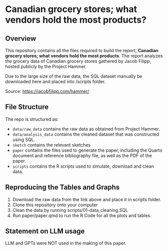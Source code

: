 # Canadian grocery stores; what vendors hold the most products?

## Overview

This repository contains all the files required to build the report, **Canadian grocery stores; what vendors hold the most products**. The report analyzes the grocery data of Canadian grocery stores gathered by Jacob Filipp, hosted publicly by the Project Hammer.

Due to the large size of the raw data, the SQL dataset manually be downloaded here and placed into /scripts folder.

Source: https://jacobfilipp.com/hammer/

## File Structure

The repo is structured as:

-   `data/raw_data` contains the raw data as obtained from Project Hammer.
-   `data/analysis_data` contains the cleaned dataset that was constructed using SQL.
-   `sketch` contains the relevant sketches
-   `paper` contains the files used to generate the paper, including the Quarto document and reference bibliography file, as well as the PDF of the paper. 
-   `scripts` contains the R scripts used to simulate, download and clean data.

## Reproducing the Tables and Graphs
1. Download the raw data from the link above and place it in scripts folder.
2. Clone this repository onto your computer
3. Clean the data by running scripts/01-data_cleaning.SQL
4. Run paper/paper.qmd to run the R Code for all the plots and tables.

## Statement on LLM usage

LLM and GPTs were NOT used in the making of this paper.
